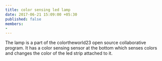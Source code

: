 ```yaml
---
title: color sensing led lamp
date: 2017-06-21 15:09:00 +05:30
published: false
members:
- 
---
```


The lamp is a part of the colortheworld23 open source collaborative program. It has a color sensing sensor at the bottom which senses colors and changes the color of the led strip attached to it.